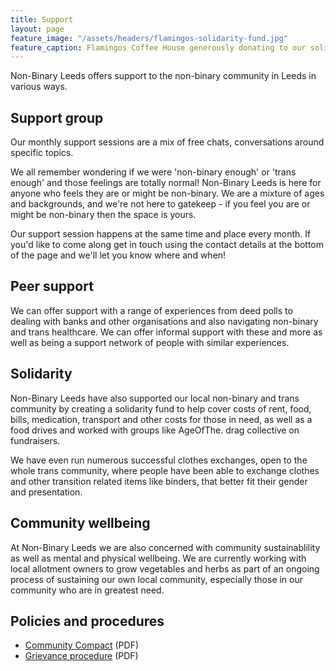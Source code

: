 ```yaml
---
title: Support
layout: page
feature_image: "/assets/headers/flamingos-solidarity-fund.jpg"
feature_caption: Flamingos Coffee House generously donating to our solidarity fund
---
```


Non-Binary Leeds offers support to the non-binary community in Leeds in various ways.

## Support group

Our monthly support sessions are a mix of free chats, conversations around specific topics.

We all remember wondering if we were 'non-binary enough' or 'trans enough' and those feelings are totally normal! Non-Binary Leeds is here for anyone who feels they are or might be non-binary. We are a mixture of ages and backgrounds, and we're not here to gatekeep - if you feel you are or might be non-binary then the space is yours.

Our support session happens at the same time and place every month. If you'd like to come along get in touch using the contact details at the bottom of the page and we'll let you know where and when!

## Peer support

We can offer support with a range of experiences from deed polls to dealing with banks and other organisations and also navigating non-binary and trans healthcare. We can offer informal support with these and more as well as being a support network of people with similar experiences.

## Solidarity

Non-Binary Leeds have also supported our local non-binary and trans community by creating a solidarity fund to help cover costs of rent, food, bills, medication, transport and other costs for those in need, as well as a food drives and worked with groups like AgeOfThe. drag collective on fundraisers.

We have even run numerous successful clothes exchanges, open to the whole trans community, where people have been able to exchange clothes and other transition related items like binders, that better fit their gender and presentation.

## Community wellbeing

At Non-Binary Leeds we are also concerned with community sustainablility as well as mental and physical wellbeing. We are currently working with local allotment owners to grow vegetables and herbs as part of an ongoing process of sustaining our own local community, especially those in our community who are in greatest need.

## Policies and procedures

* [Community Compact](/assets/pdf/community-compact-2019-09.pdf) (PDF)
* [Grievance procedure](/assets/pdf/grievance-procedure-2019-09.pdf) (PDF)
